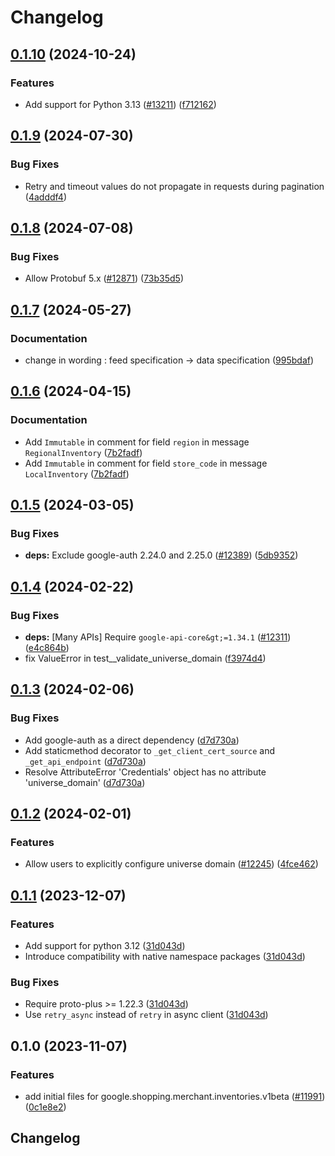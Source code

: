 # Changelog

## [0.1.10](https://github.com/googleapis/google-cloud-python/compare/google-shopping-merchant-inventories-v0.1.9...google-shopping-merchant-inventories-v0.1.10) (2024-10-24)


### Features

* Add support for Python 3.13 ([#13211](https://github.com/googleapis/google-cloud-python/issues/13211)) ([f712162](https://github.com/googleapis/google-cloud-python/commit/f712162c01f065da29fffbbed1e856a1f3876b1b))

## [0.1.9](https://github.com/googleapis/google-cloud-python/compare/google-shopping-merchant-inventories-v0.1.8...google-shopping-merchant-inventories-v0.1.9) (2024-07-30)


### Bug Fixes

* Retry and timeout values do not propagate in requests during pagination ([4adddf4](https://github.com/googleapis/google-cloud-python/commit/4adddf4d90634e454ee006774bfc631fc12c1700))

## [0.1.8](https://github.com/googleapis/google-cloud-python/compare/google-shopping-merchant-inventories-v0.1.7...google-shopping-merchant-inventories-v0.1.8) (2024-07-08)


### Bug Fixes

* Allow Protobuf 5.x ([#12871](https://github.com/googleapis/google-cloud-python/issues/12871)) ([73b35d5](https://github.com/googleapis/google-cloud-python/commit/73b35d56f8626d99ce7c3902a8c223cc09b4ca74))

## [0.1.7](https://github.com/googleapis/google-cloud-python/compare/google-shopping-merchant-inventories-v0.1.6...google-shopping-merchant-inventories-v0.1.7) (2024-05-27)


### Documentation

* change in wording : feed specification -&gt; data specification ([995bdaf](https://github.com/googleapis/google-cloud-python/commit/995bdaf5d95fcbfae7ee63393fb394cc2dba687a))

## [0.1.6](https://github.com/googleapis/google-cloud-python/compare/google-shopping-merchant-inventories-v0.1.5...google-shopping-merchant-inventories-v0.1.6) (2024-04-15)


### Documentation

* Add `Immutable` in comment for field `region` in message `RegionalInventory` ([7b2fadf](https://github.com/googleapis/google-cloud-python/commit/7b2fadf9b68fd57adc0c9e17d4b44463d5eee68d))
* Add `Immutable` in comment for field `store_code` in message `LocalInventory` ([7b2fadf](https://github.com/googleapis/google-cloud-python/commit/7b2fadf9b68fd57adc0c9e17d4b44463d5eee68d))

## [0.1.5](https://github.com/googleapis/google-cloud-python/compare/google-shopping-merchant-inventories-v0.1.4...google-shopping-merchant-inventories-v0.1.5) (2024-03-05)


### Bug Fixes

* **deps:** Exclude google-auth 2.24.0 and 2.25.0 ([#12389](https://github.com/googleapis/google-cloud-python/issues/12389)) ([5db9352](https://github.com/googleapis/google-cloud-python/commit/5db93528a1ad20825d4d12dcf5fdf9624879f2ce))

## [0.1.4](https://github.com/googleapis/google-cloud-python/compare/google-shopping-merchant-inventories-v0.1.3...google-shopping-merchant-inventories-v0.1.4) (2024-02-22)


### Bug Fixes

* **deps:** [Many APIs] Require `google-api-core&gt;=1.34.1` ([#12311](https://github.com/googleapis/google-cloud-python/issues/12311)) ([e4c864b](https://github.com/googleapis/google-cloud-python/commit/e4c864b3e67c7f7f33dfb0d2107fa138492ad338))
* fix ValueError in test__validate_universe_domain ([f3974d4](https://github.com/googleapis/google-cloud-python/commit/f3974d46a9ba9f549e31251ebc2daeb6b9b4745a))

## [0.1.3](https://github.com/googleapis/google-cloud-python/compare/google-shopping-merchant-inventories-v0.1.2...google-shopping-merchant-inventories-v0.1.3) (2024-02-06)


### Bug Fixes

* Add google-auth as a direct dependency ([d7d730a](https://github.com/googleapis/google-cloud-python/commit/d7d730acd3b1da86b996fa18c81272f1c9a00406))
* Add staticmethod decorator to `_get_client_cert_source` and `_get_api_endpoint` ([d7d730a](https://github.com/googleapis/google-cloud-python/commit/d7d730acd3b1da86b996fa18c81272f1c9a00406))
* Resolve AttributeError 'Credentials' object has no attribute 'universe_domain' ([d7d730a](https://github.com/googleapis/google-cloud-python/commit/d7d730acd3b1da86b996fa18c81272f1c9a00406))

## [0.1.2](https://github.com/googleapis/google-cloud-python/compare/google-shopping-merchant-inventories-v0.1.1...google-shopping-merchant-inventories-v0.1.2) (2024-02-01)


### Features

* Allow users to explicitly configure universe domain ([#12245](https://github.com/googleapis/google-cloud-python/issues/12245)) ([4fce462](https://github.com/googleapis/google-cloud-python/commit/4fce46283482bc303fd9bf8b25c3e74b2e619d6c))

## [0.1.1](https://github.com/googleapis/google-cloud-python/compare/google-shopping-merchant-inventories-v0.1.0...google-shopping-merchant-inventories-v0.1.1) (2023-12-07)


### Features

* Add support for python 3.12 ([31d043d](https://github.com/googleapis/google-cloud-python/commit/31d043de5a0b8bd329e8d5a36e7811d5ea7bd7a1))
* Introduce compatibility with native namespace packages ([31d043d](https://github.com/googleapis/google-cloud-python/commit/31d043de5a0b8bd329e8d5a36e7811d5ea7bd7a1))


### Bug Fixes

* Require proto-plus &gt;= 1.22.3 ([31d043d](https://github.com/googleapis/google-cloud-python/commit/31d043de5a0b8bd329e8d5a36e7811d5ea7bd7a1))
* Use `retry_async` instead of `retry` in async client ([31d043d](https://github.com/googleapis/google-cloud-python/commit/31d043de5a0b8bd329e8d5a36e7811d5ea7bd7a1))

## 0.1.0 (2023-11-07)


### Features

* add initial files for google.shopping.merchant.inventories.v1beta ([#11991](https://github.com/googleapis/google-cloud-python/issues/11991)) ([0c1e8e2](https://github.com/googleapis/google-cloud-python/commit/0c1e8e2dd4b0683e67f3d637f3af977f3fe1510e))

## Changelog
